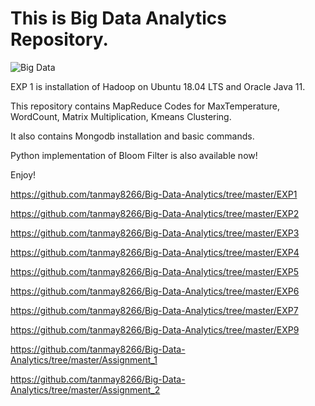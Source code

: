 # This is Big Data Analytics Repository.

![Big Data](https://www.eletimes.com/wp-content/uploads/2018/12/Big-data.jpg)

EXP 1 is installation of Hadoop on Ubuntu 18.04 LTS and Oracle Java 11.

This repository contains MapReduce Codes for MaxTemperature, WordCount, Matrix Multiplication, Kmeans Clustering.

It also contains Mongodb installation and basic commands.

Python implementation of Bloom Filter is also available now!

Enjoy!

https://github.com/tanmay8266/Big-Data-Analytics/tree/master/EXP1

https://github.com/tanmay8266/Big-Data-Analytics/tree/master/EXP2

https://github.com/tanmay8266/Big-Data-Analytics/tree/master/EXP3

https://github.com/tanmay8266/Big-Data-Analytics/tree/master/EXP4

https://github.com/tanmay8266/Big-Data-Analytics/tree/master/EXP5

https://github.com/tanmay8266/Big-Data-Analytics/tree/master/EXP6

https://github.com/tanmay8266/Big-Data-Analytics/tree/master/EXP7

https://github.com/tanmay8266/Big-Data-Analytics/tree/master/EXP9

https://github.com/tanmay8266/Big-Data-Analytics/tree/master/Assignment_1

https://github.com/tanmay8266/Big-Data-Analytics/tree/master/Assignment_2
